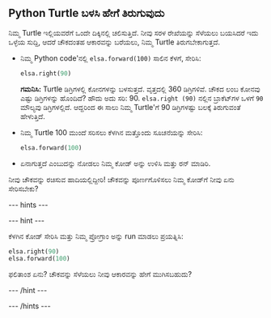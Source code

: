 ## Python Turtle ಬಳಸಿ ಹೇಗೆ ತಿರುಗುವುದು

ನಿಮ್ಮ Turtle ಇಲ್ಲಿಯವರೆಗೆ ಒಂದೇ ದಿಕ್ಕಿನಲ್ಲಿ ಚಲಿಸುತ್ತಿದೆ. ನೀವು ಸರಳ ರೇಖೆಯನ್ನು ಸೆಳೆಯಲು ಬಯಸಿದರೆ ಇದು ಒಳ್ಳೆಯ ಸುದ್ದಿ, ಆದರೆ ಚೌಕದಂತಹ ಆಕಾರವನ್ನು ಬರೆಯಲು, ನಿಮ್ಮ Turtle ತಿರುಗಬೇಕಾಗುತ್ತದೆ.

- ನಿಮ್ಮ Python code'‌ನಲ್ಲಿ `elsa.forward(100)` ಸಾಲಿನ ಕೆಳಗೆ, ಸೇರಿಸಿ:
    
    ```python
    elsa.right(90)
    ```
    
    **ಗಮನಿಸಿ:** Turtle ಡಿಗ್ರಿಗಳಲ್ಲಿ ಕೋನಗಳನ್ನು ಬಳಸುತ್ತದೆ. ವೃತ್ತದಲ್ಲಿ 360 ಡಿಗ್ರಿಗಳಿವೆ. ಚೌಕದ ಲಂಬ ಕೋನವು ಎಷ್ಟು ಡಿಗ್ರಿಗಳನ್ನು ಹೊಂದಿದೆ? ಹೌದು ಅದು ಸರಿ: 90. `elsa.right (90)` ನಲ್ಲಿನ ಬ್ರಾಕೆಟ್‌ಗಳ ಒಳಗೆ `90` ಮೌಲ್ಯವು ಡಿಗ್ರಿಗಳಲ್ಲಿದೆ. ಆದ್ದರಿಂದ ಈ ಸಾಲು ನಿಮ್ಮ Turtle'ಗೆ 90 ಡಿಗ್ರಿಗಳಷ್ಟು ಬಲಕ್ಕೆ ತಿರುಗುವಂತೆ ಹೇಳುತ್ತಿದೆ.

- ನಿಮ್ಮ Turtle 100 ಮುಂದೆ ಸರಿಸಲು ಕೆಳಗಿನ ಮತ್ತೊಂದು ಸೂಚನೆಯನ್ನು ಸೇರಿಸಿ:
    
    ```python
    elsa.forward(100)
    ```

- ಏನಾಗುತ್ತದೆ ಎಂಬುದನ್ನು ನೋಡಲು ನಿಮ್ಮ ಕೋಡ್ ಅನ್ನು ಉಳಿಸಿ ಮತ್ತು ರನ್ ಮಾಡಿರಿ.

ನೀವು ಚೌಕವನ್ನು ರಚಿಸುವ ಹಾದಿಯಲ್ಲಿದ್ದೀರಿ! ಚೌಕವನ್ನು ಪೂರ್ಣಗೊಳಿಸಲು ನಿಮ್ಮ ಕೋಡ್‌ಗೆ ನೀವು ಏನು ಸೇರಿಸಬೇಕು?

--- hints ---


--- hint ---

ಕೆಳಗಿನ ಕೋಡ್ ಸೇರಿಸಿ ಮತ್ತು ನಿಮ್ಮ ಪ್ರೋಗ್ರಾಂ ಅನ್ನು run ಮಾಡಲು ಪ್ರಯತ್ನಿಸಿ:

```python
elsa.right(90)
elsa.forward(100)
```

ಫಲಿತಾಂಶ ಏನು? ಚೌಕವನ್ನು ಸೆಳೆಯಲು ನೀವು ಆಕಾರವನ್ನು ಹೇಗೆ ಮುಗಿಸಬಹುದು?

--- /hint ---

--- /hints ---